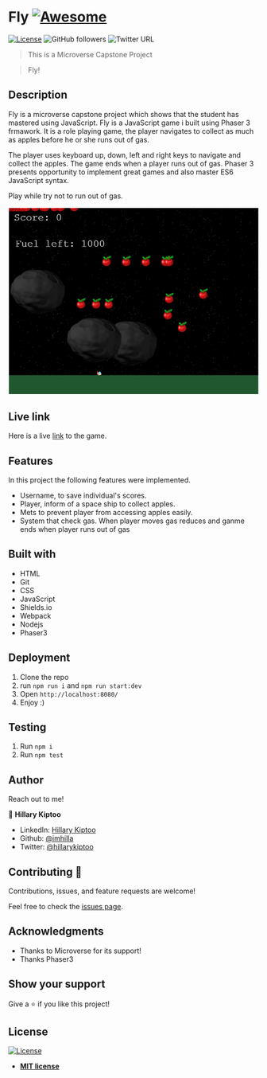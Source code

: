 # Fly [![Awesome](https://cdn.rawgit.com/sindresorhus/awesome/d7305f38d29fed78fa85652e3a63e154dd8e8829/media/badge.svg)](https://github.com/imhilla/Fly)

[![License](https://img.shields.io/badge/License-MIT-green.svg)]()
![GitHub followers](https://img.shields.io/github/followers/imhilla?label=imhilla&style=social)
![Twitter URL](https://img.shields.io/twitter/follow/hillarykiptoo_?label=Follow&style=social)

> This is a Microverse Capstone Project

> Fly!

## Description

Fly is a microverse capstone project which shows that the student has mastered using JavaScript. Fly is a JavaScript game i built using Phaser 3 frmawork. It is a role playing game, the player navigates to collect as much as apples before he or she runs out of gas.

The player uses keyboard up, down, left and right keys to navigate and collect the apples. The game ends when a player runs out of gas. Phaser 3 presents opportunity to implement great games and also master ES6 JavaScript syntax.

Play while try not to run out of gas.


<img src="./screenshot.PNG" alt="">

## Live link

Here is a live <a href="https://fly-game.herokuapp.com/">link</a> to the game.

## Features

In this project the following features were implemented.

- Username, to save individual's scores.
- Player, inform of a space ship to collect apples.
- Mets to prevent player from accessing apples easily.
- System that check gas. When player moves gas reduces and ganme ends when player runs out of gas

## Built with

- HTML
- Git
- CSS
- JavaScript
- Shields.io
- Webpack
- Nodejs
- Phaser3

## Deployment

1. Clone the repo
2. run `npm run i` and `npm run start:dev`
3. Open `http://localhost:8080/`
4. Enjoy :)

## Testing

1. Run `npm i`
2. Run `npm test`

## Author

Reach out to me!

👤 **Hillary Kiptoo**

- LinkedIn: [Hillary Kiptoo](https://www.linkedin.com/in/hillarykiptoo)
- Github: [@imhilla](https://github.com/imhilla)
- Twitter: [@hillarykiptoo](https://twitter.com/hillarykiptoo_)

## Contributing 🤝

Contributions, issues, and feature requests are welcome!

Feel free to check the [issues page](https://github.com/imhilla/Fly/issues).

## Acknowledgments

- Thanks to Microverse for its support!
- Thanks Phaser3

## Show your support

Give a ⭐️ if you like this project!

## License

[![License](http://img.shields.io/:license-mit-blue.svg?style=flat-square)](http://badges.mit-license.org)

- **[MIT license](http://opensource.org/licenses/mit-license.php)**
